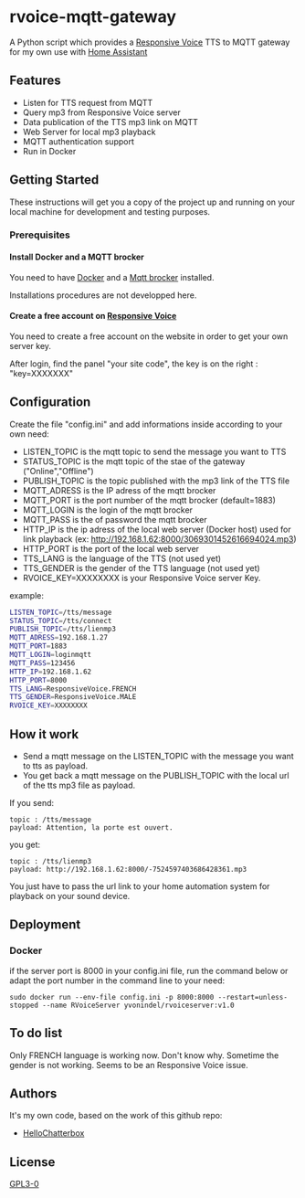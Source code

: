 # rvoice-mqtt-gateway

A  Python script which provides a [Responsive Voice](https://responsivevoice.org/) TTS to MQTT gateway for my own use with [Home Assistant](https://www.home-assistant.io/docs/)

## Features

* Listen for TTS request from MQTT
* Query mp3 from Responsive Voice server
* Data publication of the TTS mp3 link on MQTT
* Web Server for local mp3 playback
* MQTT authentication support
* Run in Docker

## Getting Started

These instructions will get you a copy of the project up and running on your local machine for development and testing purposes.

### Prerequisites

#### Install Docker and a MQTT brocker

You need to have [Docker](https://docs.docker.com/get-docker/) and a [Mqtt brocker](https://mosquitto.org/) installed.

Installations procedures are not developped here.

#### Create a free account on [Responsive Voice](https://responsivevoice.org/)

You need to create a free account on the website in order to get your own server key.

After login, find the panel "your site code", the key is on the right : "key=XXXXXXX" 


## Configuration

Create the file "config.ini" and add informations inside according to your own need:

* LISTEN_TOPIC is the mqtt topic to send the message you want to TTS
* STATUS_TOPIC is the mqtt topic of the stae of the gateway ("Online","Offline")
* PUBLISH_TOPIC is the topic published with the mp3 link of the TTS file
* MQTT_ADRESS is the IP adress of the mqtt brocker
* MQTT_PORT is the port number of the mqtt brocker (default=1883)
* MQTT_LOGIN is the login of the mqtt brocker
* MQTT_PASS is the of password the mqtt brocker
* HTTP_IP is the ip adress of the local web server (Docker host) used for link playback (ex: http://192.168.1.62:8000/3069301452616694024.mp3)
* HTTP_PORT is the port of the local web server
* TTS_LANG is the language of the TTS (not used yet)
* TTS_GENDER is the gender of the TTS language (not used yet)
* RVOICE_KEY=XXXXXXXX is your Responsive Voice server Key.


example:
```sh
LISTEN_TOPIC=/tts/message
STATUS_TOPIC=/tts/connect
PUBLISH_TOPIC=/tts/lienmp3
MQTT_ADRESS=192.168.1.27
MQTT_PORT=1883
MQTT_LOGIN=loginmqtt
MQTT_PASS=123456
HTTP_IP=192.168.1.62
HTTP_PORT=8000
TTS_LANG=ResponsiveVoice.FRENCH
TTS_GENDER=ResponsiveVoice.MALE
RVOICE_KEY=XXXXXXXX
```
## How it work

* Send a mqtt message on the LISTEN_TOPIC with the message you want to tts as payload.
* You get back a mqtt message on the PUBLISH_TOPIC with the local url of the tts mp3 file as payload.

If you send: 
```shell
topic : /tts/message
payload: Attention, la porte est ouvert.
```
you get:
```shell
topic : /tts/lienmp3
payload: http://192.168.1.62:8000/-7524597403686428361.mp3
```

You just have to pass the url link to your home automation system for playback on your sound device.

## Deployment

### Docker

if the server port is 8000 in your config.ini file, run the command below or adapt the port number in the command line to your need:

```shell
sudo docker run --env-file config.ini -p 8000:8000 --restart=unless-stopped --name RVoiceServer yvonindel/rvoiceserver:v1.0
```
   
## To do list
Only FRENCH language is working now. Don't know why.
Sometime the gender is not working. Seems to be an Responsive Voice issue.

## Authors

It's my own code, based on the work of this github repo:

* [HelloChatterbox](https://github.com/HelloChatterbox/py_responsivevoice)

## License

[GPL3-0](https://github.com/Yvon-Indel/rvoice-mqtt-gateway/blob/master/LICENCE)
